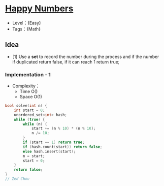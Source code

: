 # [Happy Numbers](https://binarysearch.com/problems/Happy-Numbers)

- Level：{Easy}
- Tags：{Math}

## Idea

- [1] Use a **set** to record the number during the process and if the number if duplicated return false, if it can reach 1 return true;

### Implementation - 1

- Complexity：
  - Time O()
  - Space O(1)

``` c++
bool solve(int n) {
    int start = 0;
    unordered_set<int> hash;
    while (true) {
        while (n) {
            start += (n % 10) * (n % 10);
            n /= 10;
        }
        if (start == 1) return true;
        if (hash.count(start)) return false;
        else hash.insert(start);
        n = start;
        start = 0;
    }
    return false;
}
// Zed Chou
```


